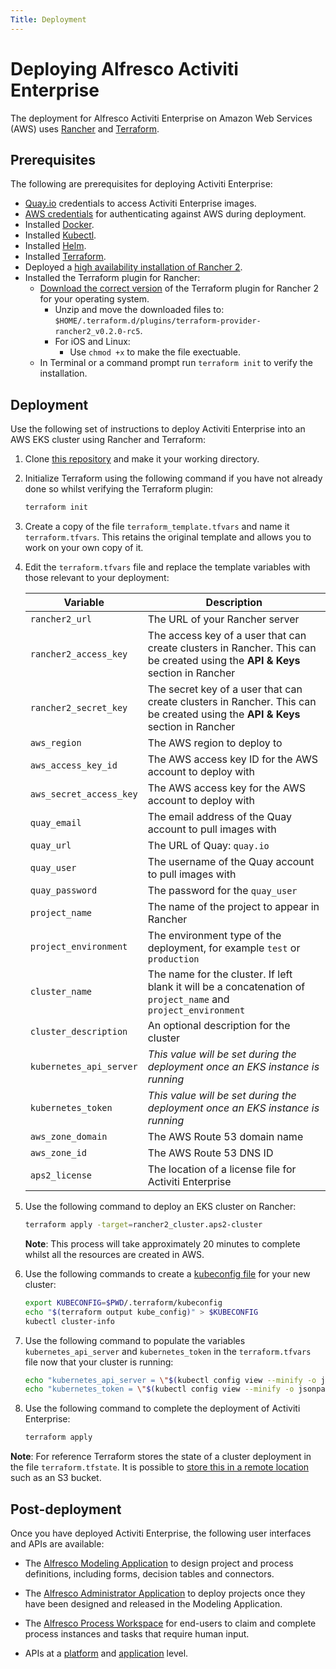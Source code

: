 ```yaml
---
Title: Deployment
---
```


# Deploying Alfresco Activiti Enterprise
The deployment for Alfresco Activiti Enterprise on Amazon Web Services (AWS) uses [Rancher](https://rancher.com/) and [Terraform](https://www.terraform.io/). 

## Prerequisites
The following are prerequisites for deploying Activiti Enterprise: 

* [Quay.io](https://quay.io) credentials to access Activiti Enterprise images. 
* [AWS credentials](https://docs.aws.amazon.com/general/latest/gr/aws-sec-cred-types.html#access-keys-and-secret-access-keys) for authenticating against AWS during deployment.
* Installed [Docker](https://docs.docker.com/get-started/).
* Installed [Kubectl](https://kubernetes.io/docs/tasks/tools/install-kubectl/).
* Installed [Helm](https://helm.sh/docs/using_helm/#installing-helm).
* Installed [Terraform](https://learn.hashicorp.com/terraform/getting-started/install.html).
* Deployed a [high availability installation of Rancher 2](https://rancher.com/docs/rancher/v2.x/en/installation/ha/). 
* Installed the Terraform plugin for Rancher: 
	* [Download the correct version](https://github.com/rancher/terraform-provider-rancher2/releases/tag/v0.2.0-rc5) of the Terraform plugin for Rancher 2 for your operating system. 
		* Unzip and move the downloaded files to: `$HOME/.terraform.d/plugins/terraform-provider-rancher2_v0.2.0-rc5`.
		* For iOS and Linux:
			* Use `chmod +x` to make the file exectuable. 
	* In Terminal or a command prompt run `terraform init` to verify the installation. 

## Deployment
Use the following set of instructions to deploy Activiti Enterprise into an AWS EKS cluster using Rancher and Terraform: 

1. Clone [this repository](https://github.com/Alfresco/terraform-template-library/tree/master/aps2-stack) and make it your working directory.  
2. Initialize Terraform using the following command if you have not already done so whilst verifying the Terraform plugin: 

	```bash
	terraform init
	```
	
3. Create a copy of the file `terraform_template.tfvars` and name it `terraform.tfvars`. This retains the original template and allows you to work on your own copy of it. 
	
4. Edit the `terraform.tfvars` file and replace the template variables with those relevant to your deployment: 

	| Variable | Description |
	| -------- | ----------- |
	| `rancher2_url` | The URL of your Rancher server |
	| `rancher2_access_key`  | The access key of a user that can create clusters in Rancher. This can be created using the **API & Keys** section in Rancher |
	| `rancher2_secret_key`  | The secret key of a user that can create clusters in Rancher. This can be created using the **API & Keys** section in Rancher | 
	| `aws_region` | The AWS region to deploy to | 
	| `aws_access_key_id` | The AWS access key ID for the AWS account to deploy with |
	| `aws_secret_access_key` | The AWS access key for the AWS account to deploy with |
	| `quay_email` | The email address of the Quay account to pull images with | 
	| `quay_url` | The URL of Quay: `quay.io` | 
	| `quay_user` | The username of the Quay account to pull images with |
	| `quay_password` | The password for the `quay_user` |
	| `project_name` | The name of the project to appear in Rancher | 
	| `project_environment` | The environment type of the deployment, for example `test` or `production` | 
	| `cluster_name` | The name for the cluster. If left blank it will be a concatenation of `project_name` and `project_environment` | 
	| `cluster_description` | An optional description for the cluster | 
	| `kubernetes_api_server` | *This value will be set during the deployment once an EKS instance is running* | 
	| `kubernetes_token` | *This value will be set during the deployment once an EKS instance is running* | 
	| `aws_zone_domain` | The AWS Route 53 domain name |
	| `aws_zone_id` | The AWS Route 53 DNS ID |
	| `aps2_license` | The location of a license file for Activiti Enterprise |

5. Use the following command to deploy an EKS cluster on Rancher:

	```bash
	terraform apply -target=rancher2_cluster.aps2-cluster
	```
	**Note**: This process will take approximately 20 minutes to complete whilst all the resources are created in AWS.

6. Use the following commands to create a [kubeconfig file](https://kubernetes.io/docs/concepts/configuration/organize-cluster-access-kubeconfig/) for your new cluster: 

	```bash
	export KUBECONFIG=$PWD/.terraform/kubeconfig
 	echo "$(terraform output kube_config)" > $KUBECONFIG
 	kubectl cluster-info
 	```
7. Use the following command to populate the variables `kubernetes_api_server` and `kubernetes_token` in the `terraform.tfvars` file now that your cluster is running:

	```bash
	echo "kubernetes_api_server = \"$(kubectl config view --minify -o jsonpath='{.clusters[0].cluster.server}')\"" >> terraform.tfvars
 	echo "kubernetes_token = \"$(kubectl config view --minify -o jsonpath='{.users[0].user.token}')\"" >> terraform.tfvars
	```

8. Use the following command to complete the deployment of Activiti Enterprise:

	```bash
	terraform apply
	``` 
	
**Note**: For reference Terraform stores the state of a cluster deployment in the file `terraform.tfstate`. It is possible to [store this in a remote location](https://learn.hashicorp.com/terraform/getting-started/remote.html) such as an S3 bucket. 

## Post-deployment
Once you have deployed Activiti Enterprise, the following user interfaces and APIs are available:

* The [Alfresco Modeling Application](../modeling/README.md) to design project and process definitions, including forms, decision tables and connectors.
 
* The [Alfresco Administrator Application](../administrator/README.md) to deploy projects once they have been designed and released in the Modeling Application.

* The [Alfresco Process Workspace](../workspace/README.md) for end-users to claim and complete process instances and tasks that require human input. 

* APIs at a [platform](../apis/README.md#platform-endpoints) and [application](../apis/README.md#application-endpoints) level. 